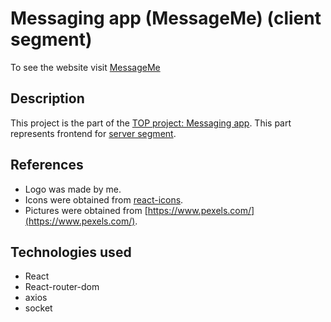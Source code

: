 # Messaging app (MessageMe) (client segment)
To see the website visit [MessageMe](https://in-tune-frontend.vercel.app/)
## Description
This project is the part of the [TOP project: Messaging app](https://www.theodinproject.com/lessons/nodejs-messaging-app). This part represents frontend for [server segment](https://github.com/JuliaShlykova/messaging-app-backend).
## References
- Logo was made by me. 
- Icons were obtained from [react-icons](https://react-icons.github.io/react-icons/).
- Pictures were obtained from [https://www.pexels.com/](https://www.pexels.com/).
## Technologies used
- React
- React-router-dom
- axios
- socket